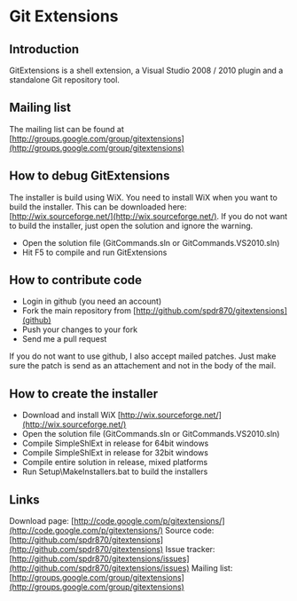 # Git Extensions

## Introduction

GitExtensions is a shell extension, a Visual Studio 2008 / 2010 plugin and a standalone Git repository tool.

## Mailing list

The mailing list can be found at [http://groups.google.com/group/gitextensions](http://groups.google.com/group/gitextensions)

## How to debug GitExtensions

The installer is build using WiX. You need to install WiX when you want to build the installer. This can be downloaded here: [http://wix.sourceforge.net/](http://wix.sourceforge.net/). If you do not want to build the installer, just open the solution and ignore the warning.

* Open the solution file (GitCommands.sln or GitCommands.VS2010.sln)
* Hit F5 to compile and run GitExtensions

## How to contribute code

* Login in github (you need an account)
* Fork the main repository from [http://github.com/spdr870/gitextensions](github)
* Push your changes to your fork
* Send me a pull request

If you do not want to use github, I also accept mailed patches. Just make sure the patch is send as an attachement and not in the body of the mail.

## How to create the installer

* Download and install WiX [http://wix.sourceforge.net/](http://wix.sourceforge.net/)
* Open the solution file (GitCommands.sln or GitCommands.VS2010.sln)
* Compile SimpleShlExt in release for 64bit windows
* Compile SimpleShlExt in release for 32bit windows
* Compile entire solution in release, mixed platforms
* Run Setup\MakeInstallers.bat to build the installers

## Links

Download page: [http://code.google.com/p/gitextensions/](http://code.google.com/p/gitextensions/)
Source code: [http://github.com/spdr870/gitextensions](http://github.com/spdr870/gitextensions)
Issue tracker: [http://github.com/spdr870/gitextensions/issues](http://github.com/spdr870/gitextensions/issues)
Mailing list: [http://groups.google.com/group/gitextensions](http://groups.google.com/group/gitextensions)